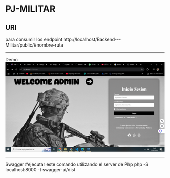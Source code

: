 # PJ-MILITAR

## URI

para consumir los endpoint
http://localhost/Backend---Militar/public/#nombre-ruta

---

Demo
![alt text](image-1.png)

---

Swagger
#ejecutar este comando utilizando el server de Php
php -S localhost:8000 -t swagger-ui/dist
